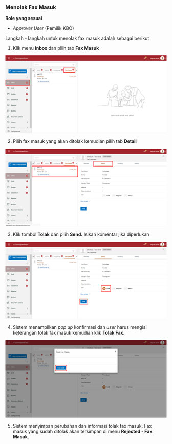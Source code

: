 ### **Menolak Fax Masuk**

**Role yang sesuai**

- *Approver User* (Pemilik KBO)

Langkah - langkah untuk menolak fax masuk adalah sebagai berikut

1. Klik menu **Inbox** dan pilih tab **Fax Masuk**

![gambar](SC_FaxMasuk/FM15.png)

2. Pilih fax masuk yang akan ditolak kemudian pilih tab **Detail**

![gambar](SC_FaxMasuk/FM16.png)

3. Klik tombol **Tolak** dan pilih **Send.** Isikan komentar jika diperlukan

![gambar](SC_FaxMasuk/FM17.png)

4. Sistem menampilkan *pop up* konfirmasi dan *user* harus mengisi keterangan tolak fax masuk kemudian klik **Tolak Fax**.

![gambar](SC_FaxMasuk/FM18.png)

5. Sistem menyimpan perubahan dan informasi tolak fax masuk. Fax masuk yang sudah ditolak akan tersimpan di menu **Rejected - Fax Masuk**.
